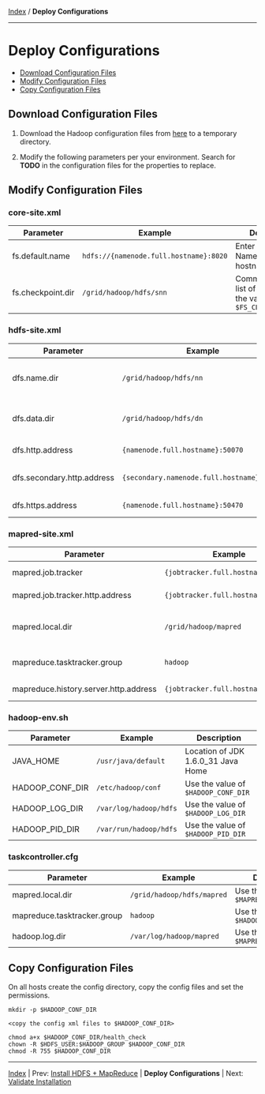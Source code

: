 [Index](./index.md) / **Deploy Configurations**

------

Deploy Configurations
==========

* [Download Configuration Files](#download-configuration-files)
* [Modify Configuration Files](#modify-configuration-files)
* [Copy Configuration Files](#copy-configuration-files)

Download Configuration Files
-----

1. Download the Hadoop configuration files from [here](./conf) to a temporary directory.

2. Modify the following parameters per your environment. Search for **TODO** in the configuration files for the properties to replace.


Modify Configuration Files
-----

### core-site.xml

| Parameter          | Example       | Description                                       |
|--------------------|---------------|-----------------------------|
| fs.default.name    | <code>hdfs://{namenode.full.hostname}:8020</code>  | Enter your NameNode hostname
| fs.checkpoint.dir  | <code>/grid/hadoop/hdfs/snn</code>  | Comma separated list of paths. Use the value of <code>$FS_CHECKPOINT_DIR</code>

### hdfs-site.xml

| Parameter                          | Example          | Description                       |
|------------------------------------|------------------|-----------------------------------|
| dfs.name.dir                       | <code>/grid/hadoop/hdfs/nn</code> | Comma separated list of paths. Use the value of <code>$DFS_NAME_DIR</code>
| dfs.data.dir                       | <code>/grid/hadoop/hdfs/dn</code> | Comma separated list of paths. Use the value of <code>$DFS_DATA_DIR</code>
| dfs.http.address	                | <code>{namenode.full.hostname}:50070</code>   | Enter your NameNode hostname
| dfs.secondary.http.address         | <code>{secondary.namenode.full.hostname}:50090</code> | Enter your SecondaryNameNode hostname
| dfs.https.address                  | <code>{namenode.full.hostname}:50470</code>   | Enter your NameNode hostname

### mapred-site.xml

| Parameter                             | Example       | Description                         |
|---------------------------------------|---------------|---------------------------------------|
| mapred.job.tracker                    | <code>{jobtracker.full.hostname}:50300</code> | Enter your JobTracker hostname
| mapred.job.tracker.http.address       | <code>{jobtracker.full.hostname}:50030</code> | Enter your JobTracker hostname
| mapred.local.dir                       | <code>/grid/hadoop/mapred</code> | Comma separated list of paths. Use the value of <code>$MAPREDUCE_LOCAL_DIR</code>
| mapreduce.tasktracker.group            | <code>hadoop</code> | Enter your group. Use the value of <code>$HADOOP_GROUP</code>
| mapreduce.history.server.http.address | <code>{jobtracker.full.hostname}:51111</code> | Enter your JobTracker hostname

### hadoop-env.sh

| Parameter                             | Example        | Description                          |
|---------------------------------------|----------------|-------------------------------------|
| JAVA_HOME                             | <code>/usr/java/default</code> | Location of JDK 1.6.0_31 Java Home
| HADOOP_CONF_DIR                       | <code>/etc/hadoop/conf</code> | Use the value of <code>$HADOOP_CONF_DIR</code>
| HADOOP_LOG_DIR                        | <code>/var/log/hadoop/hdfs</code> | Use the value of <code>$HADOOP_LOG_DIR</code>
| HADOOP_PID_DIR                        | <code>/var/run/hadoop/hdfs</code> | Use the value of <code>$HADOOP_PID_DIR</code>

### taskcontroller.cfg

| Parameter                             | Example        | Description                          |
|---------------------------------------|----------------|-------------------------------------|
| mapred.local.dir                         | <code>/grid/hadoop/hdfs/mapred</code> | Use the value of <code>$MAPREDUCE_LOCAL_DIR</code>
| mapreduce.tasktracker.group              | <code>hadoop</code> | Use the value of <code>$HADOOP_GROUP</code>
| hadoop.log.dir                        | <code>/var/log/hadoop/mapred</code> | Use the value of <code>$MAPRED_LOG_DIR</code>


Copy Configuration Files
-----

On all hosts create the config directory, copy the config files and set the permissions.

    mkdir -p $HADOOP_CONF_DIR
    
    <copy the config xml files to $HADOOP_CONF_DIR>
    
    chmod a+x $HADOOP_CONF_DIR/health_check
    chown -R $HDFS_USER:$HADOOP_GROUP $HADOOP_CONF_DIR
    chmod -R 755 $HADOOP_CONF_DIR


------

[Index](./index.md)
|
Prev: [Install HDFS + MapReduce](./install-hdfs-mapreduce.md)
|
**Deploy Configurations**
|
Next: [Validate Installation](./validate-installation.md)